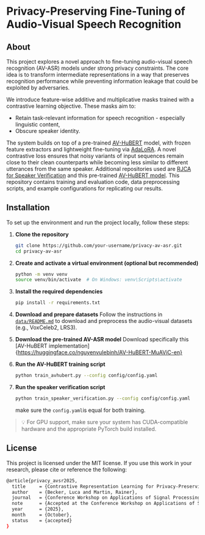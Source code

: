 # Privacy-Preserving Fine-Tuning of Audio-Visual Speech Recognition

## About

This project explores a novel approach to fine-tuning audio-visual speech recognition (AV-ASR) models under strong privacy constraints. The core idea is to transform intermediate representations in a way that preserves recognition performance while preventing information leakage that could be exploited by adversaries.

We introduce feature-wise additive and multiplicative masks trained with a contrastive learning objective. These masks aim to:

- Retain task-relevant information for speech recognition - especially linguistic content,
- Obscure speaker identity.

The system builds on top of a pre-trained [AV-HuBERT](https://github.com/facebookresearch/AV-HuBERT) model, with frozen feature extractors and lightweight fine-tuning via [AdaLoRA](https://github.com/QingruZhang/AdaLoRA). A novel contrastive loss ensures that noisy variants of input sequences remain close to their clean counterparts while becoming less similar to different utterances from the same speaker.
Additional repositories used are [RJCA for Speaker Verification](https://github.com/praveena2j/RJCAforSpeakerVerification) and this pre-trained [AV-HuBERT model](https://huggingface.co/nguyenvulebinh/AV-HuBERT).
This repository contains training and evaluation code, data preprocessing scripts, and example configurations for replicating our results.

## Installation

To set up the environment and run the project locally, follow these steps:

1. **Clone the repository**
   ```bash
   git clone https://github.com/your-username/privacy-av-asr.git
   cd privacy-av-asr
   ```

2. **Create and activate a virtual environment (optional but recommended)**
   ```bash
   python -m venv venv
   source venv/bin/activate  # On Windows: venv\Scripts\activate
   ```

3. **Install the required dependencies**
   ```bash
   pip install -r requirements.txt
   ```

4. **Download and prepare datasets**
   Follow the instructions in [`data/README.md`](data/README.md) to download and preprocess the audio-visual datasets (e.g., VoxCeleb2, LRS3).

5. **Download the pre-trained AV-ASR model**
   Download specifically this [AV-HuBERT implementation]{https://huggingface.co/nguyenvulebinh/AV-HuBERT-MuAViC-en}

6. **Run the AV-HuBERT training script**
   ```bash
   python train_avhubert.py --config config/config.yaml
   ```
7. **Run the speaker verification script**
   ```bash
   python train_speaker_verification.py --config config/config.yaml
   ```
   make sure the ```config.yaml```is equal for both training.

> 💡 For GPU support, make sure your system has CUDA-compatible hardware and the appropriate PyTorch build installed.

## License

This project is licensed under the MIT license. 
If you use this work in your research, please cite or reference the following:
```bash
@article{privacy_avsr2025,
  title     = {Contrastive Representation Learning for Privacy-Preserving Fine-Tuning of Audio-Visual Speech Recognition},
  author    = {Becker, Luca and Martin, Rainer},
  journal   = {Conference Workshop on Applications of Signal Processing to Audio and Acoustics (WASPAA)},
  note      = {Accepted at the Conference Workshop on Applications of Signal Processing to Audio and Acoustics, Tahoe City, USA, October 2025},
  year      = {2025},
  month     = {October},
  status    = {accepted}
}
```
